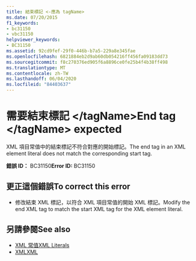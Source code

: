 ```yaml
---
title: 結束標記 <-應為 tagName>
ms.date: 07/20/2015
f1_keywords:
- bc31150
- vbc31150
helpviewer_keywords:
- BC31150
ms.assetid: 92cd9fef-29f0-446b-b7a5-229a8e345fae
ms.openlocfilehash: 6821884eb2d9ab60db054216ff456fa09183dd73
ms.sourcegitcommit: f8c270376ed905f6a8896ce0fe25b4f4b38ff498
ms.translationtype: MT
ms.contentlocale: zh-TW
ms.lasthandoff: 06/04/2020
ms.locfileid: "84403637"
---
```

# <a name="end-tag-tagname-expected"></a><span data-ttu-id="21cc6-102">需要結束標記 \</tagName></span><span class="sxs-lookup"><span data-stu-id="21cc6-102">End tag \</tagName> expected</span></span>
<span data-ttu-id="21cc6-103">XML 項目常值中的結束標記不符合對應的開始標記。</span><span class="sxs-lookup"><span data-stu-id="21cc6-103">The end tag in an XML element literal does not match the corresponding start tag.</span></span>  
  
 <span data-ttu-id="21cc6-104">**錯誤 ID：** BC31150</span><span class="sxs-lookup"><span data-stu-id="21cc6-104">**Error ID:** BC31150</span></span>  
  
## <a name="to-correct-this-error"></a><span data-ttu-id="21cc6-105">更正這個錯誤</span><span class="sxs-lookup"><span data-stu-id="21cc6-105">To correct this error</span></span>  
  
- <span data-ttu-id="21cc6-106">修改結束 XML 標記，以符合 XML 項目常值的開始 XML 標記。</span><span class="sxs-lookup"><span data-stu-id="21cc6-106">Modify the end XML tag to match the start XML tag for the XML element literal.</span></span>  
  
## <a name="see-also"></a><span data-ttu-id="21cc6-107">另請參閱</span><span class="sxs-lookup"><span data-stu-id="21cc6-107">See also</span></span>

- [<span data-ttu-id="21cc6-108">XML 常值</span><span class="sxs-lookup"><span data-stu-id="21cc6-108">XML Literals</span></span>](../language-reference/xml-literals/index.md)
- [<span data-ttu-id="21cc6-109">XML</span><span class="sxs-lookup"><span data-stu-id="21cc6-109">XML</span></span>](../programming-guide/language-features/xml/index.md)

